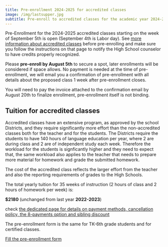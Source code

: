 ```yaml
---
title: Pre-enrollment 2024-2025 for accredited classes
image: /img/lastsupper.jpg
subtitle: Pre-enroll to accredited classes for the academic year 2024-2025
---
```


Pre-Enrollment for the 2024-2025 accredited classes starting on the week of September 5th is open (September 4th is Labor day).
See [more information about accredited classes](/accredited-classes) before pre-enrolling and make sure you follow the instructions on that page to notify the High School counselor to have credits properly recognized.

Please **pre-enroll by August 5th** to secure a spot, later enrollments will be considered if space allows.
No payment is needed at the time of pre-enrollment, we will email you a confirmation of pre-enrollment with all details about the proposed class 1 week after pre-enrollment closes.

You will need to pay the invoice attached to the confirmation email by August 20th to finalize enrollment, pre-enrollment itself is not binding.

## Tuition for accredited classes

Accredited classes have an extensive program, as approved by the school Districts, and they require significantly more effort than the non-accredited classes both for the teacher and for the students.
The Districts require the students to have 140 hours of language education per year, where 2 are during class and 2 are of independent study each week.
Therefore the workload for the students is signficantly higher and they need to expect that, the same workload also applies to the teacher that needs to prepare more material for homework and grade the submitted homework.

The cost of the accredited class reflects the larger effort from the teacher and also the reporting requirements of grades to the High Schools.

The total yearly tuition for 35 weeks of instruction (2 hours of class and 2 hours of homework per week) is:

**$2180** (unchanged from last year **2022-2023**)

check [the dedicated page for details on payment methods, cancellation policy, the 8-payments option and sibling discount](/tuition-payment)

The pre-enrollment form is the same for TK-6th grade students and for certified classes.

<div class="tc">
<a href="https://docs.google.com/forms/d/e/1FAIpQLSd4sac0Y2wdTd9gm2AF1Y9uuVPPyJzHfHEphJPA1iYPkrP43g/viewform?usp=sf_link" class="btn raise">Fill the pre-enrollment form</a>
</div>
